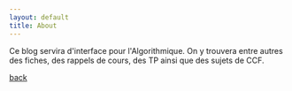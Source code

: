 ```yaml
---
layout: default 
title: About
---
```


Ce blog servira d'interface pour l'Algorithmique.
On y trouvera entre autres des fiches, des rappels de cours, des TP ainsi que des sujets de CCF.

[back](./)
